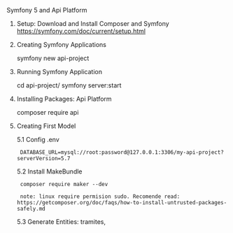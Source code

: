 Symfony 5 and Api Platform

1. Setup: Download and Install Composer and Symfony
    https://symfony.com/doc/current/setup.html

2. Creating Symfony Applications

    symfony new api-project

3. Running Symfony Application

    cd api-project/
    symfony server:start

4. Installing Packages: Api Platform

    composer require api

5. Creating First Model

    5.1 Config .env

        DATABASE_URL=mysql://root:password@127.0.0.1:3306/my-api-project?serverVersion=5.7

    5.2 Install MakeBundle

        composer require maker --dev

        note: linux require permision sudo. Recomende read: https://getcomposer.org/doc/faqs/how-to-install-untrusted-packages-safely.md

    5.3 Generate Entities: tramites, 


    
